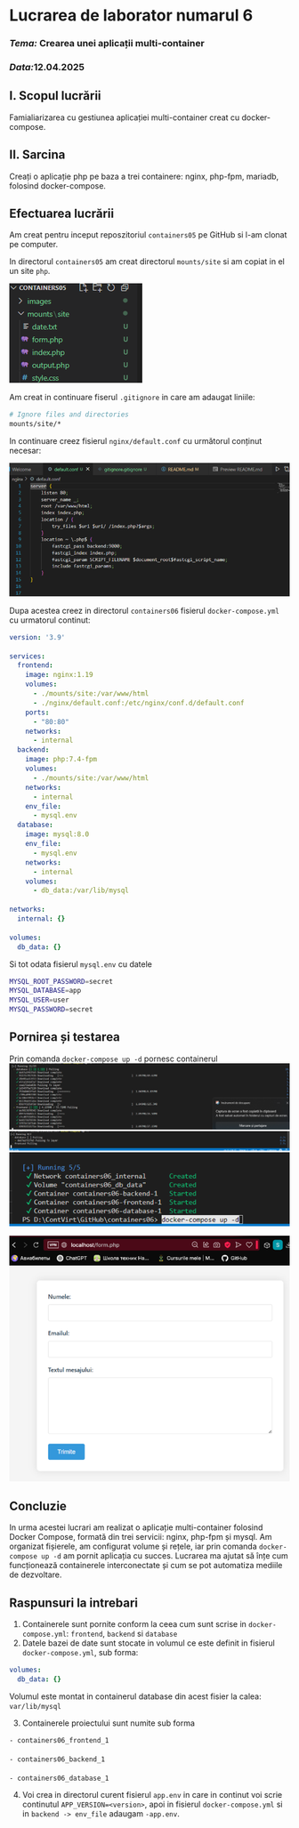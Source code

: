 # Lucrarea de laborator numarul 6
### <i>Tema:</i> Crearea unei aplicații multi-container
### <i>Data:</i>12.04.2025 

## I. Scopul lucrării
Famialiarizarea cu gestiunea aplicației multi-container creat cu docker-compose.

## II. Sarcina
Creați o aplicație php pe baza a trei containere: nginx, php-fpm, mariadb, folosind docker-compose.

## Efectuarea lucrării
Am creat pentru inceput reposzitoriul `containers05` pe GitHub si l-am clonat pe computer. 

In directorul `containers05` am creat directorul `mounts/site` si am copiat in el un site `php`.

![site_PHP](images/1.png)

Am creat in continuare fiserul `.gitignore` in care am adaugat liniile:
```sh
# Ignore files and directories
mounts/site/*
```

In continuare creez fisierul `nginx/default.conf` cu următorul conținut necesar:

![Fisierul_default.conf](images/2.png)


Dupa acestea creez in directorul `containers06` fisierul `docker-compose.yml` cu urmatorul continut:
```yml
version: '3.9'

services:
  frontend:
    image: nginx:1.19
    volumes:
      - ./mounts/site:/var/www/html
      - ./nginx/default.conf:/etc/nginx/conf.d/default.conf
    ports:
      - "80:80"
    networks:
      - internal
  backend:
    image: php:7.4-fpm
    volumes:
      - ./mounts/site:/var/www/html
    networks:
      - internal
    env_file:
      - mysql.env
  database:
    image: mysql:8.0
    env_file:
      - mysql.env
    networks:
      - internal
    volumes:
      - db_data:/var/lib/mysql

networks:
  internal: {}

volumes:
  db_data: {}
```

Si tot odata fisierul `mysql.env` cu datele
```sh
MYSQL_ROOT_PASSWORD=secret
MYSQL_DATABASE=app
MYSQL_USER=user
MYSQL_PASSWORD=secret
```

## Pornirea și testarea
Prin comanda `docker-compose up -d` pornesc containerul
![descarcare](images/descarcare.png)
![completare](images/complet.png)
![startare](images/start.png)

![final](images/final.png)

## Concluzie
In urma acestei lucrari am realizat o aplicație multi-container folosind Docker Compose, formată din trei servicii: nginx, php-fpm și mysql. Am organizat fișierele, am configurat volume și rețele, iar prin comanda `docker-compose up -d` am pornit aplicația cu succes. Lucrarea ma ajutat să înțe cum funcționează containerele interconectate și cum se pot automatiza mediile de dezvoltare.

## Raspunsuri la intrebari
1. Containerele sunt pornite conform la ceea cum sunt scrise in `docker-compose.yml`: `frontend`, `backend` si `database`
2.  Datele bazei de date sunt stocate in volumul ce este definit in fisierul `docker-compose.yml`, sub forma: 
```yml
volumes:
  db_data: {}
```
Volumul este montat in containerul database din acest fisier la calea: `var/lib/mysql`

3. Containerele proiectului sunt numite sub forma
```sh
- containers06_frontend_1

- containers06_backend_1

- containers06_database_1
```
4. Voi crea in directorul curent fisierul `app.env` in care in continut voi scrie continutul `APP_VERSION=<version>`, apoi in fisierul `docker-compose.yml` si in `backend -> env_file` adaugam `-app.env`.
